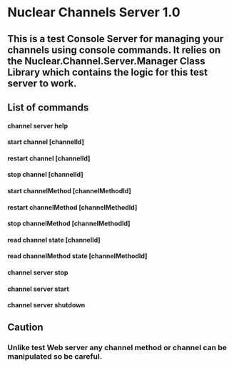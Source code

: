 ﻿# Nuclear Channels Server 1.0

## This is a test Console Server for managing your channels using console commands. It relies on the Nuclear.Channel.Server.Manager Class Library which contains the logic for this test server to work.

## List of commands
#### channel server help
#### start channel [channelId]
#### restart channel [channelId]
#### stop channel [channelId]
#### start channelMethod [channelMethodId]
#### restart channelMethod [channelMethodId]
#### stop channelMethod [channelMethodId]
#### read channel state [channelId]
#### read channelMethod state [channelMethodId]
#### channel server stop
#### channel server start
#### channel server shutdown


## Caution
### Unlike test Web server any channel method or channel can be manipulated so be careful.
